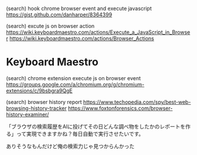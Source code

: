(search) hook chrome browser event and execute javascript
https://gist.github.com/danharper/8364399

(search) excute js on browser action
https://wiki.keyboardmaestro.com/actions/Execute_a_JavaScript_in_Browser
https://wiki.keyboardmaestro.com/actions/Browser_Actions


# Keyboard Maestro

(search) chrome extension execute js on browser event
https://groups.google.com/a/chromium.org/g/chromium-extensions/c/9bsbgra9QgE

(search) browser history report
https://www.techopedia.com/spy/best-web-browsing-history-tracker
https://www.foxtonforensics.com/browser-history-examiner/


「ブラウザの検索履歴をAIに投げてその日どんな調べ物をしたかのレポートを作る」って実現できますかね？毎日自動で実行させたいです。

ありそうなもんだけど俺の検索力じゃ見つからんかった

